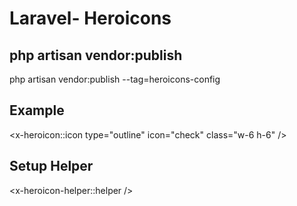 # Laravel- Heroicons

## php artisan vendor:publish

php artisan vendor:publish --tag=heroicons-config

## Example

<x-heroicon::icon type="outline" icon="check" class="w-6 h-6" />

## Setup Helper

<x-heroicon-helper::helper />

<script src="{{ asset('crankd/laravel-heroicons/helper.js') }}"></script>
